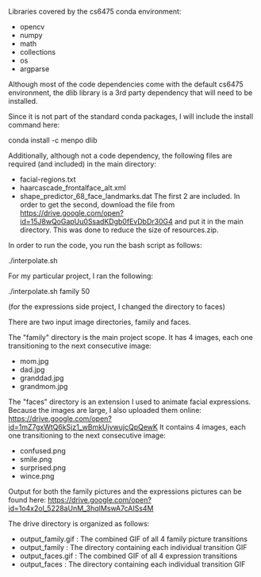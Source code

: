 Libraries covered by the cs6475 conda environment:
- opencv
- numpy
- math
- collections
- os
- argparse

Although most of the code dependencies come with the default cs6475 environment, the dlib library is a 3rd party dependency that will need to be installed.

Since it is not part of the standard conda packages, I will include the install command here:

conda install -c menpo dlib

Additionally, although not a code dependency, the following files are required (and included) in the main directory:
- facial-regions.txt 
- haarcascade_frontalface_alt.xml
- shape_predictor_68_face_landmarks.dat
The first 2 are included. In order to get the second, download the file from <https://drive.google.com/open?id=15J8wQoGapUu0SsadKDgb0fEvDbDr30G4> and put it in the main directory. This was done to reduce the size of resources.zip.

In order to run the code, you run the bash script as follows:

./interpolate.sh <image directory name> <number of frames>

For my particular project, I ran the following:

./interpolate.sh family 50

(for the expressions side project, I changed the directory to faces)

There are two input image directories, family and faces. 

The "family" directory is the main project scope. It has 4 images, each one transitioning to the next consecutive image:
- mom.jpg
- dad.jpg
- granddad.jpg
- grandmom.jpg

The "faces" directory is an extension I used to animate facial expressions. Because the images are large, I also uploaded them online: 
https://drive.google.com/open?id=1mZ7gxWtQ6kSjz1_wBmkUjvwujcQpQewK 
It contains 4 images, each one transitioning to the next consecutive image:
- confused.png
- smile.png
- surprised.png
- wince.png

Output for both the family pictures and the expressions pictures can be found here: https://drive.google.com/open?id=1o4x2ol_5228aUnM_3hqIMswA7cAISs4M

The drive directory is organized as follows:

- output_family.gif : The combined GIF of all 4 family picture transitions
- output_family : The directory containing each individual transition GIF
- output_faces.gif : The combined GIF of all 4 expression transitions
- output_faces : The directory containing each individual transition GIF
